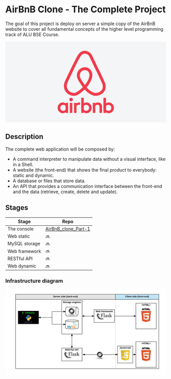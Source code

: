 # AirBnB Clone - The Complete Project

The goal of this project is deploy on server a simple copy of the AirBnB website to cover all fundamental concepts of the higher level programming track of ALU BSE Course.

<div align=center>  
    <img  
    style="text-align:center"  
    src="https://github.com/ChernetAsmamaw/alu-AirBnB_clone/blob/main/assets/airbnb_clone.png"
    alt="ALU BSE"/>  
</div>

## Description

The complete web application will be composed by:

- A command interpreter to manipulate data without a visual interface, like in a Shell.
- A website (the front-end) that shows the final product to everybody: static and dynamic.
- A database or files that store data.
- An API that provides a communication interface between the front-end and the data (retrieve, create, delete and update).

## Stages

| Stage         | Repo                                                              |
| ------------- | ----------------------------------------------------------------- |
| The console   | [AirBnB_clone_Part-1](https://github.com/ChernetAsmamaw/AirBnB_clone) |
| Web static    | :soon:                                                            |
| MySQL storage | :soon:                                                            |
| Web framework | :soon:                                                            |
| RESTful API   | :soon:                                                            |
| Web dynamic   | :soon:                                                            |

### Infrastructure diagram

<div align=center>  
    <img  
    style="text-align:center"  
    src="https://github.com/ChernetAsmamaw/alu-airbnb_clone/blob/main/assets/infrastructure_diagram.png"   
    alt="infrastructure diagram"/>  
</div>
